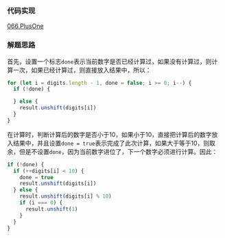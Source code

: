 ### 代码实现
[066.PlusOne](066.PlusOne.js)

### 解题思路
首先，设置一个标志`done`表示当前数字是否已经计算过，如果没有计算过，则计算一次，如果已经计算过，则直接放入结果中，所以：
```js
for (let i = digits.length - 1, done = false; i >= 0; i--) {
  if (!done) {

  } else {
    result.unshift(digits[i])
  }
}
```
在计算时，判断计算后的数字是否小于10，如果小于10，直接把计算后的数字放入结果中，并且设置`done = true`表示完成了此次计算，如果大于等于10，则取余，但是不设置`done`，因为当前数字进位了，下一个数字必须进行计算。因此：
```js
if (!done) {
  if (++digits[i] < 10) {
    done = true
    result.unshift(digits[i])
  } else {
    result.unshift(digits[i] % 10)
    if (i === 0) {
      result.unshift(1)
    }
  }
}
```

